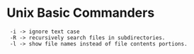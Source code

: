 # Unix Basic Commanders

```
 -i -> ignore text case
 -R -> recursively search files in subdirectories.
 -l -> show file names instead of file contents portions.

```

